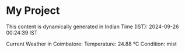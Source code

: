 # My Project

This content is dynamically generated in Indian Time (IST): 2024-09-26 00:24:39 IST


Current Weather in Coimbatore:
Temperature: 24.88 °C
Condition: mist
